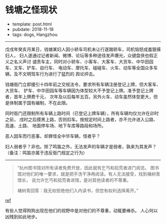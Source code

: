# 钱塘之怪现状

- template: post.html
- pubdate: 2018-11-18
- tags: dogs, Hangzhou

----

戊戌年癸亥月某日，钱塘某妇人因小轿车司机未让行遂踹轿车，司机恼怒成羞狠揍妇人，
妇人遂通过记者新闻、微博、论坛等多种途径发声爆光，众键盘侠也假正义之名义声讨
谴责车主，同时对小轿车、小客车、大客车、大货车、中华田园车、叉车、铲车、自行车、
电动车、摩托车、碰碰车、火车、动车等全国众多车辆，及不文明驾车行为进行了猛烈的
舆论抨击。

钱塘衙门立即援引十四年前之交规法令，要求所有车辆注册登记上牌，但大客车、大货车、
铲车、中华田园车等车辆因为体型较大不予登记上牌。准予登记上牌者，首年上牌费千元，
次年及以后每年五百。另外火车、动车虽然体型更大，但是体制属于国有编制，不在此限。

同时衙门还限制所有车辆上路时间（已登记上牌车辆），所有车辆均仅允许在卯时之前，
戌时之后摸黑上路，否则扣车。按规定时间上路者，亦不允许进入公路、高速、土路、
地面停车场、地下车库等路段和场所。

恶人因车而行恶事，却罪怪全中华车辆，怪者乎？

妇人弱者乎？非也。除了鸣笛之外，无法发声的车辆才是弱者，孰来为其发声？
（备注：鸣笛亦属于违反衙门规定之行为）

----

> “杭州图书馆对所有读者免费开放，因此就有乞丐和拾荒者进门阅览。
> 图书馆对他们的唯一要求，就是把手洗干净再阅读。有人无法接受，找到褚树青馆长，
> 说允许乞丐和拾荒者进馆，是对其他读者的不尊重。
>
> 褚树青回答：我无权拒绝他们入内读书，但您有权利选择离开。”

[ref](http://news.sohu.com/20110124/n279043931.shtml)

有些人觉得狗狗出现在他们的视野中是对他们的不尊重，动辄要棒杀。
人心何以凶残到如此地步。
